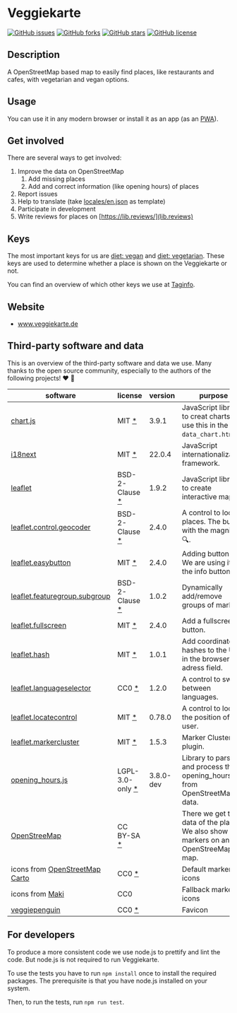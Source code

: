 # Veggiekarte

[![GitHub issues](https://img.shields.io/github/issues/piratenpanda/veggiekarte)](https://github.com/piratenpanda/veggiekarte/issues)
[![GitHub forks](https://img.shields.io/github/forks/piratenpanda/veggiekarte)](https://github.com/piratenpanda/veggiekarte/network)
[![GitHub stars](https://img.shields.io/github/stars/piratenpanda/veggiekarte)](https://github.com/piratenpanda/veggiekarte/stargazers)
[![GitHub license](https://img.shields.io/github/license/piratenpanda/veggiekarte?style=plastic)](https://github.com/piratenpanda/veggiekarte/blob/master/LICENSE)

## Description

A OpenStreetMap based map to easily find places, like restaurants and cafes, with vegetarian and vegan options.

## Usage

You can use it in any modern browser or install it as an app (as an [PWA](https://en.wikipedia.org/wiki/Progressive_web_application)).

## Get involved

There are several ways to get involved:

1. Improve the data on OpenStreetMap
   1. Add missing places
   2. Add and correct information (like opening hours) of places
2. Report issues
3. Help to translate (take [locales/en.json](locales/en.json) as template)
4. Participate in development
5. Write reviews for places on [https://lib.reviews/](lib.reviews)

## Keys

The most important keys for us are [diet: vegan](https://wiki.openstreetmap.org/wiki/DE:Key:diet:vegan) and [diet: vegetarian](https://wiki.openstreetmap.org/wiki/DE:Key:diet:vegetarian). These keys are used to determine whether a place is shown on the Veggiekarte or not.

You can find an overview of which other keys we use at [Taginfo](https://taginfo.openstreetmap.org/projects/veggiekarte#tags).

## Website

- www.veggiekarte.de

## Third-party software and data

This is an overview of the third-party software and data we use. Many thanks to the open source community, especially to the authors of the following projects! ❤️ 🍻

| software                                                                                   | license                                                                                                          | version   | purpose                                                                               |
| ------------------------------------------------------------------------------------------ | ---------------------------------------------------------------------------------------------------------------- | --------- | ------------------------------------------------------------------------------------- |
| [chart.js](https://github.com/chartjs/Chart.js)                                            | MIT [\*](https://github.com/chartjs/Chart.js/blob/master/LICENSE.md)                                             | 3.9.1     | JavaScript library to creat charts. We use this in the `data_chart.html`.             |
| [i18next](https://github.com/i18next/i18next)                                              | MIT [\*](https://github.com/i18next/i18next/blob/master/LICENSE)                                                 | 22.0.4    | JavaScript internationalization framework.                                            |
| [leaflet](https://github.com/Leaflet/Leaflet/)                                             | BSD-2-Clause [\*](https://github.com/Leaflet/Leaflet/blob/master/LICENSE)                                        | 1.9.2     | JavaScript library to create interactive maps.                                        |
| [leaflet.control.geocoder](https://github.com/perliedman/leaflet-control-geocoder/)        | BSD-2-Clause [\*](https://github.com/perliedman/leaflet-control-geocoder/blob/master/LICENSE)                    | 2.4.0     | A control to locate places. The button with the magnifier 🔍.                         |
| [leaflet.easybutton](https://github.com/CliffCloud/Leaflet.EasyButton)                     | MIT [\*](https://github.com/CliffCloud/Leaflet.EasyButton/blob/master/LICENSE)                                   | 2.4.0     | Adding buttons. We are using it for the info button.                                  |
| [leaflet.featuregroup.subgroup](https://github.com/ghybs/Leaflet.FeatureGroup.SubGroup)    | BSD-2-Clause [\*](https://github.com/ghybs/Leaflet.FeatureGroup.SubGroup/blob/master/LICENSE)                    | 1.0.2     | Dynamically add/remove groups of markers.                                             |
| [leaflet.fullscreen](https://github.com/brunob/leaflet.fullscreen)                         | MIT [\*](https://github.com/brunob/leaflet.fullscreen/blob/master/LICENSE)                                       | 2.4.0     | Add a fullscreen button.                                                              |
| [leaflet.hash](https://github.com/siimots/leaflet-hash)                                    | MIT [\*](https://github.com/siimots/leaflet-hash/blob/master/LICENSE.md)                                         | 1.0.1     | Add coordinate hashes to the URL in the browser adress field.                         |
| [leaflet.languageselector](https://github.com/KristjanESPERANTO/Leaflet.LanguageSelector/) | CC0 [\*](https://github.com/KristjanESPERANTO/Leaflet.LanguageSelector/blob/master/LICENSE)                      | 1.2.0     | A control to switch between languages.                                                |
| [leaflet.locatecontrol](https://github.com/domoritz/leaflet-locatecontrol/)                | MIT [\*](https://github.com/domoritz/leaflet-locatecontrol/blob/gh-pages/LICENSE)                                | 0.78.0    | A control to locate the position of the user.                                         |
| [leaflet.markercluster](https://github.com/Leaflet/Leaflet.markercluster/)                 | MIT [\*](https://github.com/Leaflet/Leaflet.markercluster/blob/master/MIT-LICENCE.txt)                           | 1.5.3     | Marker Clustering plugin.                                                             |
| [opening_hours.js](https://github.com/opening-hours/opening_hours.js)                      | LGPL-3.0-only [\*](https://github.com/opening-hours/opening_hours.js/blob/master/LICENSES/LGPL-3.0-or-later.txt) | 3.8.0-dev | Library to parse and process the opening_hours tag from OpenStreetMap data.           |
| [OpenStreeMap](https://www.openstreetmap.org)                                              | CC BY-SA [\*](https://www.openstreetmap.org/copyright)                                                           |           | There we get the data of the places. We also show the markers on an OpenStreeMap map. |
| icons from [OpenStreetMap Carto](https://github.com/gravitystorm/openstreetmap-carto)      | CC0 [\*](https://github.com/gravitystorm/openstreetmap-carto/blob/master/LICENSE.txt)                            |           | Default marker icons                                                                  |
| icons from [Maki](https://labs.mapbox.com/maki-icons/)                                     | CC0                                                                                                              |           | Fallback marker icons                                                                 |
| [veggiepenguin](https://openclipart.org/detail/189178/veggiepenguin)                       | CC0 [\*](https://openclipart.org/share)                                                                          |           | Favicon                                                                               |

## For developers

To produce a more consistent code we use node.js to prettify and lint the code. But node.js is not required to run Veggiekarte.

To use the tests you have to run `npm install` once to install the required packages. The prerequisite is that you have node.js installed on your system.

Then, to run the tests, run `npm run test`.
